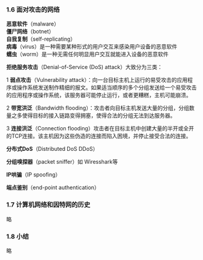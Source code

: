 ### 1.6 面对攻击的网络

**恶意软件**（malware）   
**僵尸网络**（botnet）   
**自我复制**（self-replicating）   
**病毒**（virus）是一种需要某种形式的用户交互来感染用户设备的恶意软件   
**蠕虫**（worm）是一种无需任何明显用户交互就能进入设备的恶意软件

**拒绝服务攻击**（Denial-of-Service (DoS) attack）大致分为三类：

1 **弱点攻击**（Vulnerability attack）：向一台目标主机上运行的易受攻击的应用程序或操作系统发送制作精细的报文。如果适当顺序的多个分组发送给一个易受攻击的应用程序或操作系统，该服务器可能停止运行，或者更糟糕，主机可能崩溃。

2 **带宽洪泛**（Bandwidth flooding）：攻击者向目标主机发送大量的分组，分组数量之多使得目标的接入链路变得拥塞，使得合法的分组无法到达服务器。

3 **连接洪泛**（Connection flooding）攻击者在目标主机中创建大量的半开或全开的TCP连接。该主机因为这些伪造的连接而陷入困境，并停止接受合法的连接。

**分布式DoS**（Distributed DoS DDoS）

**分组嗅探器**（packet sniffer）如 Wiresshark等

**IP哄骗**（IP spoofing）

**端点鉴别**（end-point authentication）

### 1.7 计算机网络和因特网的历史

略

### 1.8 小结

略